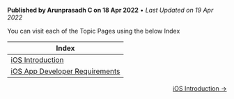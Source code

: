 **Published by Arunprasadh C on 18 Apr 2022** • *Last Updated on 19 Apr 2022*

You can visit each of the Topic Pages using the below Index

| Index |
|----|
| [iOS Introduction](https://techinessoverloaded.github.io/iOSAppDevBasics/iosintro.html) |
| [iOS App Developer Requirements](https://techinessoverloaded.github.io/iOSAppDevBasics/appdevreq.html) |

<p align="right">
  <a href="https://techinessoverloaded.github.io/iOSAppDevBasics/iosintro.html">iOS Introduction &rarr;</a>
</p>
